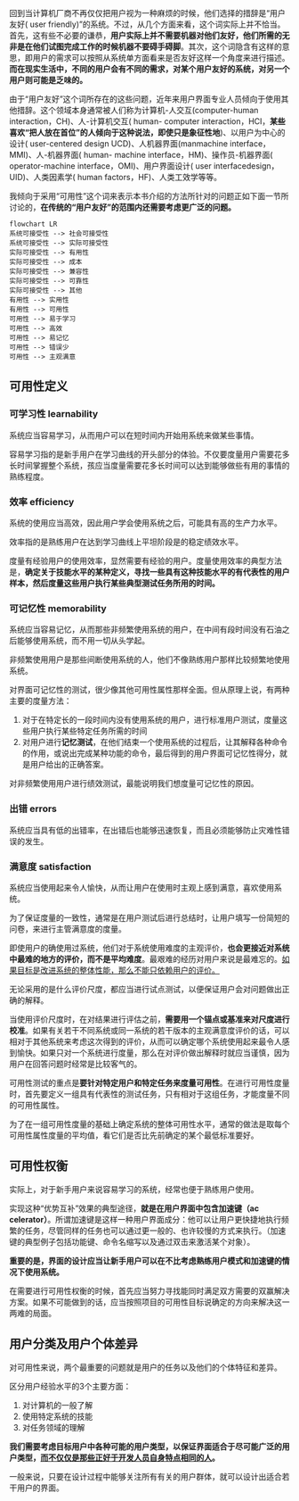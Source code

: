 回到当计算机厂商不再仅仅把用户视为一种麻烦的时候，他们选择的措辞是“用户友好( user friendly)”的系统。不过，从几个方面来看，这个词实际上并不恰当。首先，这有些不必要的谦恭，**用户实际上并不需要机器对他们友好，他们所需的无非是在他们试图完成工作的时候机器不要碍手碍脚**。其次，这个词隐含有这样的意思，即用户的需求可以按照从系统单方面看来是否友好这样一个角度来进行描述。**而在现实生活中，不同的用户会有不同的需求，对某个用户友好的系统，对另一个用户则可能是乏味的。**

由于“用户友好”这个词所存在的这些问题，近年来用户界面专业人员倾向于使用其他措辞。这个领域本身通常被人们称为计算机-人交互(computer-human interaction，CH)、人-计算机交互( human- computer interaction，HCI，**某些喜欢“把人放在首位”的人倾向于这种说法，即使只是象征性地**)、以用户为中心的设计( user-centered design UCD)、人机器界面(manmachine interface，MMI)、人-机器界面( human- machine interface，HM)、操作员-机器界面( operator-machine interface，OMI)、用户界面设计( user interfacedesign，UID)、人类因素学( human factors，HF)、人类工效学等等。

我倾向于采用“可用性”这个词来表示本书介绍的方法所针对的问题正如下面一节所讨论的，**在传统的“用户友好”的范围内还需要考虑更广泛的问题。**



```mermaid
flowchart LR
系统可接受性 --> 社会可接受性
系统可接受性 --> 实际可接受性
实际可接受性 --> 有用性
实际可接受性 --> 成本
实际可接受性 --> 兼容性
实际可接受性 --> 可靠性
实际可接受性 --> 其他
有用性 --> 实用性
有用性 --> 可用性
可用性 --> 易于学习
可用性 --> 高效
可用性 --> 易记忆
可用性 --> 错误少
可用性 --> 主观满意
```

## 可用性定义

### 可学习性 learnability

系统应当容易学习，从而用户可以在短时间内开始用系统来做某些事情。

容易学习指的是新手用户在学习曲线的开头部分的体验。不仅要度量用户需要花多长时间掌握整个系统，孩应当度量需要花多长时间可以达到能够做些有用的事情的熟练程度。



### 效率 efficiency

系统的使用应当高效，因此用户学会使用系统之后，可能具有高的生产力水平。

效率指的是熟练用户在达到学习曲线上平坦阶段是的稳定绩效水平。

度量有经验用户的使用效率，显然需要有经验的用户。度量使用效率的典型方法是，**确定关于技能水平的某种定义，寻找一些具有这种技能水平的有代表性的用户样本，然后度量这些用户执行某些典型测试任务所用的时间。**



### 可记忆性 memorability

系统应当容易记忆，从而那些非频繁使用系统的用户，在中间有段时间没有石油之后能够使用系统，而不用一切从头学起。

非频繁使用用户是那些间断使用系统的人，他们不像熟练用户那样比较频繁地使用系统。

对界面可记忆性的测试，很少像其他可用性属性那样全面。但从原理上说，有两种主要的度量方法：

1. 对于在特定长的一段时间内没有使用系统的用户，进行标准用户测试，度量这些用户执行某些特定任务所需的时间
2. 对用户进行**记忆测试**，在他们结束一个使用系统的过程后，让其解释各种命令的作用，或说出完成某种功能的命令，最后得到的用户界面可记忆性得分，就是用户给出的正确答案。

对非频繁使用用户进行绩效测试，最能说明我们想度量可记忆性的原因。



### 出错 errors

系统应当具有低的出错率，在出错后也能够迅速恢复，而且必须能够防止灾难性错误的发生。



### 满意度 satisfaction

系统应当使用起来令人愉快，从而让用户在使用时主观上感到满意，喜欢使用系统。

为了保证度量的一致性，通常是在用户测试后进行总结时，让用户填写一份简短的问卷，来进行主管满意度的度量。

即使用户的确使用过系统，他们对于系统使用难度的主观评价，**也会更接近对系统中最难的地方的评价，而不是平均难度**。最艰难的经历对用户来说是最难忘的。<u>如果目标是改进系统的整体性能，那么不能只依赖用户的评价。</u>

无论采用的是什么评价尺度，都应当进行试点测试，以便保证用户会对问题做出正确的解释。

当使用评价尺度时，在对结果进行评估之前，**需要用一个锚点或基准来对尺度进行校准**。如果有关若干不同系统或同一系统的若干版本的主观满意度评价的话，可以相对于其他系统来考虑这次得到的评价，从而可以确定哪个系统使用起来最令人感到愉快。如果只对一个系统进行度量，那么在对评价做出解释时就应当谨慎，因为用户在回答问题时经常是比较客气的。

可用性测试的重点是**要针对特定用户和特定任务来度量可用性**。在进行可用性度量时，首先要定义一组具有代表性的测试任务，只有相对于这组任务，才能度量不同的可用性属性。

为了在一组可用性度量的基础上确定系统的整体可用性水平，通常的做法是取每个可用性属性度量的平均值，看它们是否比先前确定的某个最低标准要好。



## 可用性权衡

实际上，对于新手用户来说容易学习的系统，经常也便于熟练用户使用。

实现这种“优势互补”效果的典型途径，**就是在用户界面中包含加速键（ac celerator）**。所谓加速键是这样一种用户界面成分：他可以让用户更快捷地执行频繁的任务，尽管同样的任务也可以通过更一般的、也许较慢的方式来执行。（加速键的典型例子包括功能键、命令名缩写以及通过双击来激活某个对象）。

**重要的是，界面的设计应当让新手用户可以在不比考虑熟练用户模式和加速键的情况下使用系统。**

在需要进行可用性权衡的时候，首先应当努力寻找能同时满足双方需要的双赢解决方案。如果不可能做到的话，应当按照项目的可用性目标说确定的方向来解决这一两难的局面。



## 用户分类及用户个体差异

对可用性来说，两个最重要的问题就是用户的任务以及他们的个体特征和差异。

区分用户经验水平的3个主要方面：

1. 对计算机的一般了解
2. 使用特定系统的技能
3. 对任务领域的理解

**我们需要考虑目标用户中各种可能的用户类型，以保证界面适合于尽可能广泛的用户类型，<u>而不仅仅是那些正好于开发人员自身特点相同的人</u>。**

一般来说，只要在设计过程中能够关注所有有关的用户群体，就可以设计出适合若干用户的界面。
